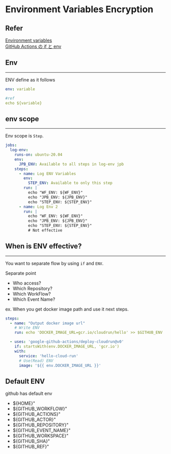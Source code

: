 # Environment Variables Encryption

## Refer

[Environment variables](https://docs.github.com/en/actions/learn-github-actions/environment-variables#default-environment-variables)  
[GitHub Actions の if と env](https://zenn.dev/matken/articles/github-actions-if-and-env)

## Env

---
ENV define as it follows

``` yaml
env: variable

#ref
echo ${variable}
```

## env scope

---
Env scope is `Step`.

``` yaml
jobs:
  log-env:
    runs-on: ubuntu-20.04
    env:
      JPB_ENV: Available to all steps in log-env jpb
    steps:
      - name: Log ENV Variables
        env:
          STEP_ENV: Available to only this step
        run: |
          echo "WF_ENV: ${WF_ENV}"
          echo "JPB_ENV: ${JPB_ENV}"
          echo "STEP_ENV: ${STEP_ENV}"
      - name: Log Env 2
        run: |
          echo "WF_ENV: ${WF_ENV}"
          echo "JPB_ENV: ${JPB_ENV}"
          echo "STEP_ENV: ${STEP_ENV}"
          # Not effective
```

## When is ENV effective?

---
You want to separate flow by using `if` and `ENV`.  

Separate point

- Who access?
- Which Repository?
- Which WorkFlow?
- Which Event Name?


ex. When you get docker image path and use it next steps. 

``` yaml
steps:
  - name: "Output docker image url"
    # Write ENV
    run: echo 'DOCKER_IMAGE_URL=gcr.io/cloudrun/hello' >> $GITHUB_ENV

  - uses: 'google-github-actions/deploy-cloudrun@v0'
    if: startsWith(env.DOCKER_IMAGE_URL, 'gcr.io')
    with:
      service: 'hello-cloud-run'
      # Use(Read) ENV
      image: '${{ env.DOCKER_IMAGE_URL }}'
```

## Default ENV

github has default env

- ${HOME}"
- ${GITHUB_WORKFLOW}"
- ${GITHUB_ACTIONS}"
- ${GITHUB_ACTOR}"
- ${GITHUB_REPOSITORY}"
- ${GITHUB_EVENT_NAME}"
- ${GITHUB_WORKSPACE}"
- ${GITHUB_SHA}"
- ${GITHUB_REF}"
